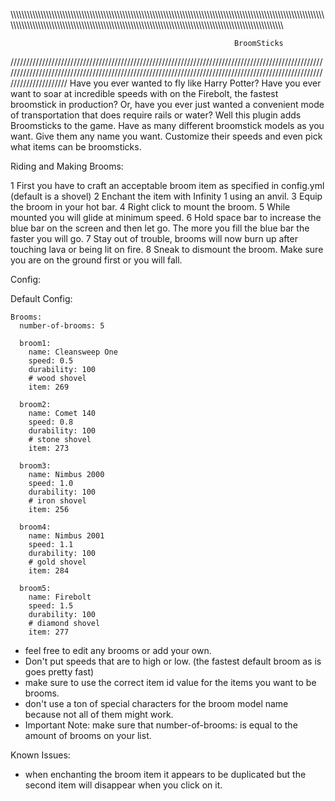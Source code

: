 \\\\\\\\\\\\\\\\\\\\\\\\\\\\\\\\\\\\\\\\\\\\\\\\\\\\\\\\\\\\\\\\\\\\\\\\\\\\\\\\\\\\\\\\\\\\\\\\\\\\\\\\\\\\\\\\\\\\\\\\\\\\\\\\\\\\\\\\\\\\\\\\\\\\\\\\\\\\\\\\\\\\\\\\\\\\\\\\\\\\\\\\\\\\\\\\\\\\\\\\\\\\\\\\\\\\\\\\\\\\\\\\\\\\\\\\\\\\\\\\\\\\\\\\\\\\\\\\\\\\\\\\\\\\\\\\\\\\\\\\\\\\\\\\\\\\\\\\\\\\\\\\\\\\\\\\\\\\\\\\\\\\\\\\\\\\\\\\\\\\\\\\\\\\\\\\\\\\\\\\\\\\\\\\\\\\\\\\\\\\\\\\\\\\\\\\\\\\\\\\\\\\\\\\\\\\\\\\\\\\\\\\\\\\\

                                                      BroomSticks
                                                      
////////////////////////////////////////////////////////////////////////////////////////////////////////////////////////////////////////////////////////////////////////////////////////////////////////////////////////
Have you ever wanted to fly like Harry Potter?
Have you ever want to soar at incredible speeds with on the Firebolt, the fastest broomstick in production?
Or, have you ever just wanted a convenient mode of transportation that does require rails or water?
Well this plugin adds Broomsticks to the game. Have as many different broomstick models as you want.
Give them any name you want. Customize their speeds and even pick what items can be broomsticks.

Riding and Making Brooms:

1 First you have to craft an acceptable broom item as specified in config.yml (default is a shovel)
2 Enchant the item with Infinity 1 using an anvil.
3 Equip the broom in your hot bar.
4 Right click to mount the broom.
5 While mounted you will glide at minimum speed.
6 Hold space bar to increase the blue bar on the screen and then let go. The more you fill the blue bar the faster you will go.
7 Stay out of trouble, brooms will now burn up after touching lava or being lit on fire.
8 Sneak to dismount the broom. Make sure you are on the ground first or you will fall.

Config:

Default Config:

    Brooms:
      number-of-brooms: 5
  
      broom1:
        name: Cleansweep One
        speed: 0.5
        durability: 100
        # wood shovel
        item: 269
      
      broom2:
        name: Comet 140
        speed: 0.8
        durability: 100
        # stone shovel
        item: 273
      
      broom3:
        name: Nimbus 2000
        speed: 1.0
        durability: 100
        # iron shovel
        item: 256
      
      broom4:
        name: Nimbus 2001
        speed: 1.1
        durability: 100
        # gold shovel
        item: 284
      
      broom5:
        name: Firebolt
        speed: 1.5
        durability: 100
        # diamond shovel
        item: 277

* feel free to edit any brooms or add your own.
* Don't put speeds that are to high or low. (the fastest default broom as is goes pretty fast)
* make sure to use the correct item id value for the items you want to be brooms.
* don't use a ton of special characters for the broom model name because not all of them might work.
* Important Note: make sure that number-of-brooms: is equal to the amount of brooms on your list.

Known Issues:

* when enchanting the broom item it appears to be duplicated but the second item will disappear when you click on it.
